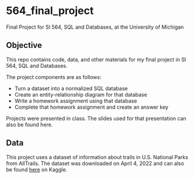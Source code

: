 # 564_final_project
Final Project for SI 564, SQL and Databases, at the University of Michigan

<h2>Objective</h2>
This repo contains code, data, and other materials for my final project in SI 564, SQL and Databases. 

The project components are as follows:
<ul>
    <li>Turn a dataset into a normalized SQL database</li>
    <li>Create an entity-relationship diagram for that database</li>
    <li>Write a homework assignment using that database</li>
    <li>Complete that homework assignment and create an answer key</li>
</ul>

Projects were presented in class. The slides used for that presentation can also be found here. 

<h2>Data</h2>
This project uses a dataset of information about trails in U.S. National Parks from AllTrails. The dataset was downloaded on April 4, 2022 and can also be found <a href = "https://www.kaggle.com/planejane/national-park-trails">here</a> on Kaggle.